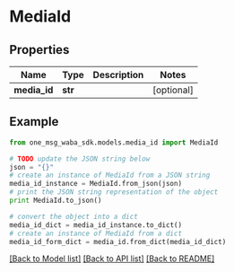 # MediaId


## Properties
Name | Type | Description | Notes
------------ | ------------- | ------------- | -------------
**media_id** | **str** |  | [optional] 

## Example

```python
from one_msg_waba_sdk.models.media_id import MediaId

# TODO update the JSON string below
json = "{}"
# create an instance of MediaId from a JSON string
media_id_instance = MediaId.from_json(json)
# print the JSON string representation of the object
print MediaId.to_json()

# convert the object into a dict
media_id_dict = media_id_instance.to_dict()
# create an instance of MediaId from a dict
media_id_form_dict = media_id.from_dict(media_id_dict)
```
[[Back to Model list]](../README.md#documentation-for-models) [[Back to API list]](../README.md#documentation-for-api-endpoints) [[Back to README]](../README.md)


